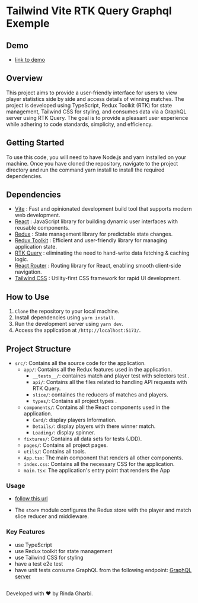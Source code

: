 # Tailwind Vite RTK Query Graphql Exemple

## Demo
- [link to demo](https://luminous-alfajores-3e42b3.netlify.app/)

## Overview

This project aims to provide a user-friendly interface for users to view player statistics side by side and access details of winning matches. The project is developed using TypeScript, Redux Toolkit (RTK) for state management, Tailwind CSS for styling, and consumes data via a GraphQL server using RTK Query. The goal is to provide a pleasant user experience while adhering to code standards, simplicity, and efficiency.

## Getting Started

To use this code, you will need to have Node.js and yarn installed on your machine. Once you have cloned the repository, navigate to the project directory and run the command yarn install to install the required dependencies.

## Dependencies

- [Vite](https://vitejs.dev/) : Fast and opinionated development build tool that supports modern web development.
- [React](https://reactjs.org/) : JavaScript library for building dynamic user interfaces with reusable components.
- [Redux](https://redux.js.org/) : State management library for predictable state changes.
- [Redux Toolkit](https://redux-toolkit.js.org/) : Efficient and user-friendly library for managing application state.
- [RTK Query](https://redux-toolkit.js.org/rtk-query/overview) : eliminating the need to hand-write data fetching & caching logic.
- [React Router](https://reactrouter.com/en/main) : Routing library for React, enabling smooth client-side navigation.
- [Tailwind CSS](https://tailwindcss.com/) : Utility-first CSS framework for rapid UI development.


## How to Use

1. `Clone` the repository to your local machine.
2. Install dependencies using `yarn install`.
3. Run the development server using `yarn dev`.
4. Access the application at `/http://localhost:5173/`.

## Project Structure

- `src/`: Contains all the source code for the application.
    - `app/`: Contains all the Redux features used in the application.
        - `__tests__/`: containes match and player test with selectors test .
        - `api/`: Contains all the files related to handling API requests with RTK Query.
        - `slice/`: containes the reducers of matches and players.
        - `types/`: Contains all project types .
     - `components/`: Contains all the React components used in the application.
        - `Card/`: display players Information.
        - `Details/`: display players with there winner match.
        - `Loading/`: display spinner.
    - `fixtures/`: Contains all data sets for tests (JDD).
    - `pages/`: Contains all project pages.
    - `utils/`: Contains all tools.
  - `App.tsx`: The main component that renders all other components.
  - `index.css`: Contains all the necessary CSS for the application.
  - `main.tsx`: The application's entry point that renders the App 

### Usage
- [follow this url](https://redux-toolkit.js.org/rtk-query/usage/examples#react-with-graphql)

- The `store` module configures the Redux store with the player and match slice reducer and middleware.


### Key Features

 - use TypeScript
 - use Redux toolkit for state management
 - use Tailwind CSS for styling 
 - have a test e2e test
 - have unit tests consume GraphQL from the following endpoint: [GraphQL server](https://kf9p4bkih6.execute-api.eu-west-1.amazonaws.com/dev/)


##

Developed with ❤️ by Rinda Gharbi.
